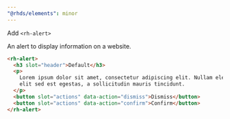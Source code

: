 ```yaml
---
"@rhds/elements": minor
---
```


Add `<rh-alert>`

An alert to display information on a website.

```html
<rh-alert>
  <h3 slot="header">Default</h3>
  <p>
    Lorem ipsum dolor sit amet, consectetur adipiscing elit. Nullam eleifend
    elit sed est egestas, a sollicitudin mauris tincidunt.
  </p>
  <button slot="actions" data-action="dismiss">Dismiss</button>
  <button slot="actions" data-action="confirm">Confirm</button>
</rh-alert>
```
